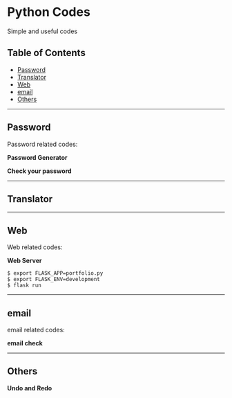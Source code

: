# Python Codes
Simple and useful codes

## Table of Contents

- [Password](#password)
- [Translator](#translator)
- [Web](#web)
- [email](#email)
- [Others](#others)


---
## Password

Password related codes:

**Password Generator**

 
**Check your password**


---
## Translator



---
## Web

Web related codes:

**Web Server**

```shell
$ export FLASK_APP=portfolio.py
$ export FLASK_ENV=development
$ flask run
```

---
## email

email related codes:

**email check**


---
## Others

**Undo and Redo**
